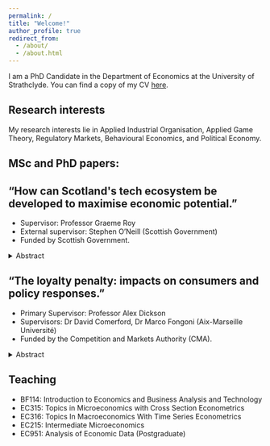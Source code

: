 ```yaml
---
permalink: / 
title: "Welcome!"
author_profile: true
redirect_from: 
  - /about/
  - /about.html
---
```



I am a PhD Candidate in the Department of Economics at the University of Strathclyde. 
You can find a copy of my CV [here](https://yurizhukov.github.io/files/Zhukov-CV-November-2024.pdf).


Research interests
------

My research interests lie in Applied Industrial Organisation, Applied Game Theory, Regulatory Markets, Behavioural Economics, and Political Economy.


MSc and PhD papers:
------

“How can Scotland's tech ecosystem be developed to maximise economic potential.”
------
- Supervisor: Professor Graeme Roy 
- External supervisor: Stephen O’Neill (Scottish Government)
- Funded by Scottish Government.

<details>
  <summary>Abstract</summary>
  <p><span style="font-size: 0.8em;">In this paper I clarify the theoretical background of what “tech ecosystem” means and how a business ecosystem approach can be used in the tech industry. I outline the main actors of the tech ecosystem: (1) enterprises and entrepreneurs; (2) accelerators and incubators; (3) educational bodies; (4) sources of finance and funding; (5) policymakers. All these actors co-exist in the environment of the tech ecosystem and, as part of it, have an impact on each other. I draw attention to high growth firms, also known as the scaleups, which are the largest contributors to economic growth. As a result of this theoretical background analysis, a better understanding of Scotland’s tech ecosystem has been achieved, and an explicit mind map has been built. </span></p>
  <p><span style="font-size: 0.8em;">I review case studies from other regions to understand what kind of best practices could be applied to improve Scotland’s tech ecosystem. Then I provide twelve policy recommendations which I suggest for consideration in the long-term strategic plan of the development of Scotland’s ecosystem.</span></p>
</details>



“The loyalty penalty: impacts on consumers and policy responses.”
------
- Primary Supervisor: Professor Alex Dickson 
- Supervisors: Dr David Comerford, Dr Marco Fongoni (Aix-Marseille Université)
- Funded by the Competition and Markets Authority (CMA).

<details>
  <summary>Abstract</summary>
  <p><span style="font-size: 0.8em;">This thesis investigates the loyalty penalty, its impact on consumers, and potential policy responses across four chapters. It also contributes to ongoing debates between policymakers and businesses regarding the loyalty penalty. </span></p>
  <p><span style="font-size: 0.8em;">In the introductory chapter, I provide an overview of the regulatory and academic literature and the general concepts used in this thesis to investigate the loyalty penalty. </span></p>
  <p><span style="font-size: 0.8em;">The second chapter presents a theoretical model to explain the loyalty penalty. I use a classic framework that distinguishes between shoppers and non-shoppers, extending it into two periods. In each period, two firms compete on price. In the first period, firms set a base price, which remains constant across both periods, and in the second period, they set a renewal price. A consumer who ends up paying the renewal price in the second period is subject to the loyalty penalty. The difference between the renewal and base prices demonstrates how the loyalty penalty can arise from low consumer engagement, leading to its persistence in equilibrium. </span></p>
  <p><span style="font-size: 0.8em;">In the third chapter, I analyse a duopoly with three types of consumers. Using a framework similar to that employed by regulators, which distinguishes between savvy shoppers, average consumers, and vulnerable consumers, I assess the effects of the loyalty penalty on these groups, particularly vulnerable consumers, and explore how firms adjust their pricing decisions based on the presence of various consumer types in the market. Additionally, this chapter contributes to the discussion among policymakers on understanding and defining consumer vulnerability. </span></p>
  <p><span style="font-size: 0.8em;">The final chapter examines the policy responses implemented by regulators, including Ofcom, Ofgem, and the FCA, to mitigate the loyalty penalty through the lens of the models developed in Chapter 2 and Chapter 3. These policies include banning the loyalty penalty, imposing price caps, introducing social tariffs, and promoting educational initiatives. The chapter evaluates these policies, and concludes that some policy responses can have unintended consequences, requiring careful scrutiny, and concludes that policies should aim to protect consumers without undermining market competitiveness. </span></p>
  </details>

  

Teaching
------
- BF114: Introduction to Economics and Business Analysis and Technology
- EC315: Topics in Microeconomics with Cross Section Econometrics
- EC316: Topics In Macroeconomics With Time Series Econometrics
- EC215: Intermediate Microeconomics
- EC951: Analysis of Economic Data (Postgraduate) 